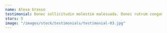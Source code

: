 ```yaml
---
name: Alexa Grasso
testimonial: Donec sollicitudin molestie malesuada. Donec rutrum congue leo eget malesuada. Vivamus magna justo, lacinia eget consectetur sed, convallis at tellus.
stars: 5
image: "/images/stock/testimonials/testimonial-03.jpg"
---
```

